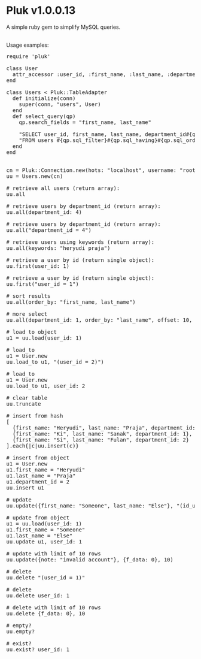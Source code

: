 <html>
<body>
  <h1>Pluk v1.0.0.13</h1>
  
  A simple ruby gem to simplify MySQL queries.<br/><br/>
  
  Usage examples:<br/>
  <pre>
require 'pluk'

class User
  attr_accessor :user_id, :first_name, :last_name, :department_id
end

class Users < Pluk::TableAdapter
  def initialize(conn)
    super(conn, "users", User)
  end
  def select_query(qp)
    qp.search_fields = "first_name, last_name"
    
    "SELECT user_id, first_name, last_name, department_id#{qp.sql_search_fields} " \
    "FROM users #{qp.sql_filter}#{qp.sql_having}#{qp.sql_order_by}#{qp.sql_limit}"
  end
end


cn = Pluk::Connection.new(hots: "localhost", username: "root", password: "", database: "pluk-test")
uu = Users.new(cn)

# retrieve all users (return array):
uu.all

# retrieve users by department_id (return array):
uu.all(department_id: 4)

# retrieve users by department_id (return array):
uu.all("department_id = 4")

# retrieve users using keywords (return array):
uu.all(keywords: "heryudi praja")

# retrieve a user by id (return single object):
uu.first(user_id: 1)

# retrieve a user by id (return single object):
uu.first("user_id = 1")

# sort results
uu.all(order_by: "first_name, last_name")

# more select
uu.all(department_id: 1, order_by: "last_name", offset: 10, limit: 20, keywords: "yudi")

# load to object
u1 = uu.load(user_id: 1)

# load_to
u1 = User.new
uu.load_to u1, "(user_id = 2)")

# load_to
u1 = User.new
uu.load_to u1, user_id: 2

# clear table
uu.truncate

# insert from hash
[
  {first_name: "Heryudi", last_name: "Praja", department_id: 1}, 
  {first_name: "Ki", last_name: "Sanak", department_id: 1}, 
  {first_name: "Si", last_name: "Fulan", department_id: 2}
].each{|c|uu.insert(c)}

# insert from object
u1 = User.new
u1.first_name = "Heryudi"
u1.last_name = "Praja"
u1.department_id = 2
uu.insert u1

# update
uu.update({first_name: "Someone", last_name: "Else"}, "(id_user = 1)")

# update from object
u1 = uu.load(user_id: 1)
u1.first_name = "Someone"
u1.last_name = "Else"
uu.update u1, user_id: 1

# update with limit of 10 rows
uu.update({note: "invalid account"}, {f_data: 0}, 10)

# delete
uu.delete "(user_id = 1)"

# delete
uu.delete user_id: 1

# delete with limit of 10 rows
uu.delete {f_data: 0}, 10

# empty?
uu.empty?

# exist?
uu.exist? user_id: 1
  </pre>
</body>
</html>
